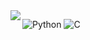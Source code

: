 <a href="https://github.com/anuraghazra/github-readme-stats">
  <img align="left" src="https://github-readme-stats.vercel.app/api?username=reversesacle&bg_color=30,e96443,904e95&title_color=fff&text_color=fff" />
</a>


![Python](https://img.shields.io/badge/-Python-192133?style=flat-square&logo=python&logoColor=white)
![C](https://img.shields.io/badge/-C-192133?style=flat-square&logo=c&logoColor=white)
